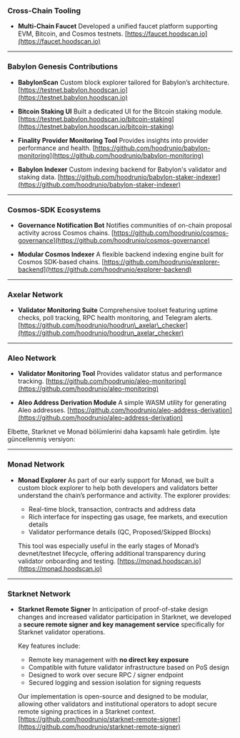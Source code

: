 ### **Cross-Chain Tooling**

* **Multi-Chain Faucet**
  Developed a unified faucet platform supporting EVM, Bitcoin, and Cosmos testnets.
  [https://faucet.hoodscan.io](https://faucet.hoodscan.io)

---

### **Babylon Genesis Contributions**

* **BabylonScan**
  Custom block explorer tailored for Babylon’s architecture.
  [https://testnet.babylon.hoodscan.io](https://testnet.babylon.hoodscan.io)

* **Bitcoin Staking UI**
  Built a dedicated UI for the Bitcoin staking module.
  [https://testnet.babylon.hoodscan.io/bitcoin-staking](https://testnet.babylon.hoodscan.io/bitcoin-staking)

* **Finality Provider Monitoring Tool**
  Provides insights into provider performance and health.
  [https://github.com/hoodrunio/babylon-monitoring](https://github.com/hoodrunio/babylon-monitoring)

* **Babylon Indexer**
  Custom indexing backend for Babylon's validator and staking data.
  [https://github.com/hoodrunio/babylon-staker-indexer](https://github.com/hoodrunio/babylon-staker-indexer)

---

### **Cosmos-SDK Ecosystems**

* **Governance Notification Bot**
  Notifies communities of on-chain proposal activity across Cosmos chains.
  [https://github.com/hoodrunio/cosmos-governance](https://github.com/hoodrunio/cosmos-governance)

* **Modular Cosmos Indexer**
  A flexible backend indexing engine built for Cosmos SDK-based chains.
  [https://github.com/hoodrunio/explorer-backend](https://github.com/hoodrunio/explorer-backend)

---

### **Axelar Network**

* **Validator Monitoring Suite**
  Comprehensive toolset featuring uptime checks, poll tracking, RPC health monitoring, and Telegram alerts.
  [https://github.com/hoodrunio/hoodrun\_axelar\_checker](https://github.com/hoodrunio/hoodrun_axelar_checker)

---

### **Aleo Network**

* **Validator Monitoring Tool**
  Provides validator status and performance tracking.
  [https://github.com/hoodrunio/aleo-monitoring](https://github.com/hoodrunio/aleo-monitoring)

* **Aleo Address Derivation Module**
  A simple WASM utility for generating Aleo addresses.
  [https://github.com/hoodrunio/aleo-address-derivation](https://github.com/hoodrunio/aleo-address-derivation)

Elbette, Starknet ve Monad bölümlerini daha kapsamlı hale getirdim. İşte güncellenmiş versiyon:

---

### **Monad Network**

* **Monad Explorer**
  As part of our early support for Monad, we built a custom block explorer to help both developers and validators better understand the chain’s performance and activity. The explorer provides:

  * Real-time block, transaction, contracts and address data
  * Rich interface for inspecting gas usage, fee markets, and execution details
  * Validator performance details (QC, Proposed/Skipped Blocks)

  This tool was especially useful in the early stages of Monad’s devnet/testnet lifecycle, offering additional transparency during validator onboarding and testing.
  [https://monad.hoodscan.io](https://monad.hoodscan.io)

---

### **Starknet Network**

* **Starknet Remote Signer**
  In anticipation of proof-of-stake design changes and increased validator participation in Starknet, we developed a **secure remote signer and key management service** specifically for Starknet validator operations.

  Key features include:

  * Remote key management with **no direct key exposure**
  * Compatible with future validator infrastructure based on PoS design
  * Designed to work over secure RPC / signer endpoint
  * Secured logging and session isolation for signing requests

  Our implementation is open-source and designed to be modular, allowing other validators and institutional operators to adopt secure remote signing practices in a Starknet context.
  [https://github.com/hoodrunio/starknet-remote-signer](https://github.com/hoodrunio/starknet-remote-signer)

